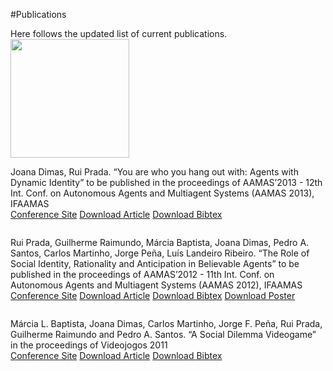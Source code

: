 #Publications
<p></p>
Here follows the updated list of current publications. 

<span class="logo">
  <img src="images/aamas2013.png" width="190" alt="" />
</span>

Joana Dimas, Rui Prada. “You are who you hang out with: Agents with Dynamic Identity”
to be published in the proceedings of AAMAS’2013 - 12th Int. Conf. on
Autonomous Agents and Multiagent Systems (AAMAS 2013), IFAAMAS
<br/><a href="http://aamas2013.cs.umn.edu/">Conference Site</a>
<a href="/documents/articleaamas2013.pdf">Download Article</a>
<a href="/documents/refarticleaamas2013.rtf">Download Bibtex</a>


<span class="logo">
  <img src="images/aamas2012.png" alt="" />
</span>

Rui Prada, Guilherme Raimundo, Márcia Baptista, Joana Dimas, Pedro A.
Santos, Carlos Martinho, Jorge Peña, Luís Landeiro Ribeiro. “The Role
of Social Identity, Rationality and Anticipation in Believable Agents”
to be published in the proceedings of AAMAS’2012 - 11th Int. Conf. on
Autonomous Agents and Multiagent Systems (AAMAS 2012), IFAAMAS
<br/><a href="http://aamas2012.webs.upv.es/">Conference Site</a>
<a href="/documents/articleaamas2012.pdf">Download Article</a>
<a href="/documents/refarticleaamas2012.rtf">Download Bibtex</a>
<a href="/documents/AMMASposter.png">Download Poster</a>

<span class="logo">
  <img src="images/vj2011.png" alt="" />
</span>

Márcia L. Baptista, Joana Dimas, Carlos Martinho, Jorge F. Peña, Rui
Prada, Guilherme Raimundo and Pedro A. Santos. “A Social Dilemma Videogame” in the proceedings of Videojogos
2011<br/><a href="http://www.dcc.fc.up.pt/~videojogos2011/">Conference Site</a>
<a href="/documents/ArtigoVJ2011.pdf">Download Article</a>
<a href="/documents/refarticlevj2011.rtf">Download Bibtex</a>
